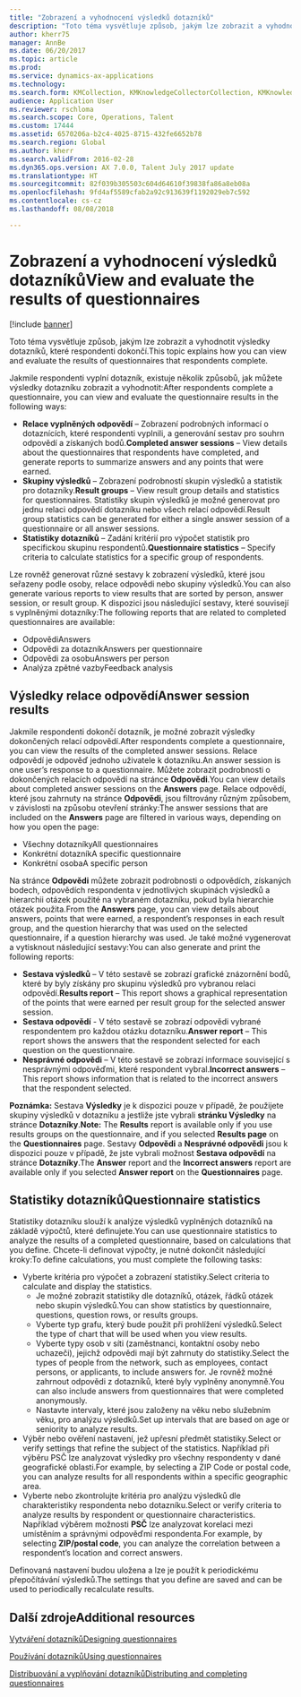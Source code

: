 ```yaml
---
title: "Zobrazení a vyhodnocení výsledků dotazníků"
description: "Toto téma vysvětluje způsob, jakým lze zobrazit a vyhodnotit výsledky dotazníků, které respondenti dokončí."
author: kherr75
manager: AnnBe
ms.date: 06/20/2017
ms.topic: article
ms.prod: 
ms.service: dynamics-ax-applications
ms.technology: 
ms.search.form: KMCollection, KMKnowledgeCollectorCollection, KMKnowledgeCollectorUserResults
audience: Application User
ms.reviewer: rschloma
ms.search.scope: Core, Operations, Talent
ms.custom: 17444
ms.assetid: 6570206a-b2c4-4025-8715-432fe6652b78
ms.search.region: Global
ms.author: kherr
ms.search.validFrom: 2016-02-28
ms.dyn365.ops.version: AX 7.0.0, Talent July 2017 update
ms.translationtype: HT
ms.sourcegitcommit: 82f039b305503c604d64610f39838fa86a8eb08a
ms.openlocfilehash: 9fd4af5589cfab2a92c913639f1192029eb7c592
ms.contentlocale: cs-cz
ms.lasthandoff: 08/08/2018

---
```


# <a name="view-and-evaluate-the-results-of-questionnaires"></a><span data-ttu-id="24402-103">Zobrazení a vyhodnocení výsledků dotazníků</span><span class="sxs-lookup"><span data-stu-id="24402-103">View and evaluate the results of questionnaires</span></span>

[!include [banner](includes/banner.md)]

<span data-ttu-id="24402-104">Toto téma vysvětluje způsob, jakým lze zobrazit a vyhodnotit výsledky dotazníků, které respondenti dokončí.</span><span class="sxs-lookup"><span data-stu-id="24402-104">This topic explains how you can view and evaluate the results of questionnaires that respondents complete.</span></span> 

<span data-ttu-id="24402-105">Jakmile respondenti vyplní dotazník, existuje několik způsobů, jak můžete výsledky dotazníku zobrazit a vyhodnotit:</span><span class="sxs-lookup"><span data-stu-id="24402-105">After respondents complete a questionnaire, you can view and evaluate the questionnaire results in the following ways:</span></span>

-   <span data-ttu-id="24402-106">**Relace vyplněných odpovědí** – Zobrazení podrobných informací o dotaznících, které respondenti vyplnili, a generování sestav pro souhrn odpovědí a získaných bodů.</span><span class="sxs-lookup"><span data-stu-id="24402-106">**Completed answer sessions** – View details about the questionnaires that respondents have completed, and generate reports to summarize answers and any points that were earned.</span></span>
-   <span data-ttu-id="24402-107">**Skupiny výsledků** – Zobrazení podrobností skupin výsledků a statistik pro dotazníky.</span><span class="sxs-lookup"><span data-stu-id="24402-107">**Result groups** – View result group details and statistics for questionnaires.</span></span> <span data-ttu-id="24402-108">Statistiky skupin výsledků je možné generovat pro jednu relaci odpovědí dotazníku nebo všech relací odpovědí.</span><span class="sxs-lookup"><span data-stu-id="24402-108">Result group statistics can be generated for either a single answer session  of a questionnaire or all answer sessions.</span></span>
-   <span data-ttu-id="24402-109">**Statistiky dotazníků** – Zadání kritérií pro výpočet statistik pro specifickou skupinu respondentů.</span><span class="sxs-lookup"><span data-stu-id="24402-109">**Questionnaire statistics** – Specify criteria to calculate statistics for a specific group of respondents.</span></span>

<span data-ttu-id="24402-110">Lze rovněž generovat různé sestavy k zobrazení výsledků, které jsou seřazeny podle osoby, relace odpovědi nebo skupiny výsledků.</span><span class="sxs-lookup"><span data-stu-id="24402-110">You can also generate various reports to view results that are sorted by person, answer session, or result group.</span></span> <span data-ttu-id="24402-111">K dispozici jsou následující sestavy, které souvisejí s vyplněnými dotazníky:</span><span class="sxs-lookup"><span data-stu-id="24402-111">The following reports that are related to completed questionnaires are available:</span></span>

-   <span data-ttu-id="24402-112">Odpovědi</span><span class="sxs-lookup"><span data-stu-id="24402-112">Answers</span></span>
-   <span data-ttu-id="24402-113">Odpovědi za dotazník</span><span class="sxs-lookup"><span data-stu-id="24402-113">Answers per questionnaire</span></span>
-   <span data-ttu-id="24402-114">Odpovědi za osobu</span><span class="sxs-lookup"><span data-stu-id="24402-114">Answers per person</span></span>
-   <span data-ttu-id="24402-115">Analýza zpětné vazby</span><span class="sxs-lookup"><span data-stu-id="24402-115">Feedback analysis</span></span>

## <a name="answer-session-results"></a><span data-ttu-id="24402-116">Výsledky relace odpovědí</span><span class="sxs-lookup"><span data-stu-id="24402-116">Answer session results</span></span>
<span data-ttu-id="24402-117">Jakmile respondenti dokončí dotazník, je možné zobrazit výsledky dokončených relací odpovědí.</span><span class="sxs-lookup"><span data-stu-id="24402-117">After respondents complete a questionnaire, you can view the results of the completed answer sessions.</span></span> <span data-ttu-id="24402-118">Relace odpovědí je odpověď jednoho uživatele k dotazníku.</span><span class="sxs-lookup"><span data-stu-id="24402-118">An answer session is one user’s response to a questionnaire.</span></span> <span data-ttu-id="24402-119">Můžete zobrazit podrobnosti o dokončených relacích odpovědí na stránce **Odpovědi**.</span><span class="sxs-lookup"><span data-stu-id="24402-119">You can view details about completed answer sessions on the **Answers** page.</span></span> <span data-ttu-id="24402-120">Relace odpovědí, které jsou zahrnuty na stránce **Odpovědi**, jsou filtrovány různým způsobem, v závislosti na způsobu otevření stránky:</span><span class="sxs-lookup"><span data-stu-id="24402-120">The answer sessions that are included on the **Answers** page are filtered in various ways, depending on how you open the page:</span></span>

-   <span data-ttu-id="24402-121">Všechny dotazníky</span><span class="sxs-lookup"><span data-stu-id="24402-121">All questionnaires</span></span>
-   <span data-ttu-id="24402-122">Konkrétní dotazník</span><span class="sxs-lookup"><span data-stu-id="24402-122">A specific questionnaire</span></span>
-   <span data-ttu-id="24402-123">Konkrétní osoba</span><span class="sxs-lookup"><span data-stu-id="24402-123">A specific person</span></span>

<span data-ttu-id="24402-124">Na stránce **Odpovědi** můžete zobrazit podrobnosti o odpovědích, získaných bodech, odpovědích respondenta v jednotlivých skupinách výsledků a hierarchii otázek použité na vybraném dotazníku, pokud byla hierarchie otázek použita.</span><span class="sxs-lookup"><span data-stu-id="24402-124">From the **Answers** page, you can view details about answers, points that were earned, a respondent’s responses in each result group, and the question hierarchy that was used on the selected questionnaire, if a question hierarchy was used.</span></span> <span data-ttu-id="24402-125">Je také možné vygenerovat a vytisknout následující sestavy:</span><span class="sxs-lookup"><span data-stu-id="24402-125">You can also generate and print the following reports:</span></span>

-   <span data-ttu-id="24402-126">**Sestava výsledků** – V této sestavě se zobrazí grafické znázornění bodů, které by byly získány pro skupinu výsledků pro vybranou relaci odpovědí.</span><span class="sxs-lookup"><span data-stu-id="24402-126">**Results report** – This report shows a graphical representation of the points that were earned per result group for the selected answer session.</span></span>
-   <span data-ttu-id="24402-127">**Sestava odpovědí** - V této sestavě se zobrazí odpovědi vybrané respondentem pro každou otázku dotazníku.</span><span class="sxs-lookup"><span data-stu-id="24402-127">**Answer report** – This report shows the answers that the respondent selected for each question on the questionnaire.</span></span>
-   <span data-ttu-id="24402-128">**Nesprávné odpovědi** – V této sestavě se zobrazí informace související s nesprávnými odpověďmi, které respondent vybral.</span><span class="sxs-lookup"><span data-stu-id="24402-128">**Incorrect answers** – This report shows information that is related to the incorrect answers that the respondent selected.</span></span>

<span data-ttu-id="24402-129">**Poznámka:** Sestava **Výsledky** je k dispozici pouze v případě, že použijete skupiny výsledků v dotazníku a jestliže jste vybrali **stránku Výsledky** na stránce **Dotazníky**.</span><span class="sxs-lookup"><span data-stu-id="24402-129">**Note:** The **Results** report is available only if you use results groups on the questionnaire, and if you selected **Results page** on the **Questionnaires** page.</span></span> <span data-ttu-id="24402-130">Sestavy **Odpovědi** a **Nesprávné odpovědi** jsou k dispozici pouze v případě, že jste vybrali možnost **Sestava odpovědí** na stránce **Dotazníky**.</span><span class="sxs-lookup"><span data-stu-id="24402-130">The **Answer** report and the **Incorrect answers** report are available only if you selected **Answer report** on the **Questionnaires** page.</span></span>

## <a name="questionnaire-statistics"></a><span data-ttu-id="24402-131">Statistiky dotazníků</span><span class="sxs-lookup"><span data-stu-id="24402-131">Questionnaire statistics</span></span>
<span data-ttu-id="24402-132">Statistiky dotazníku slouží k analýze výsledků vyplněných dotazníků na základě výpočtů, které definujete.</span><span class="sxs-lookup"><span data-stu-id="24402-132">You can use questionnaire statistics to analyze the results of a completed questionnaire, based on calculations that you define.</span></span> <span data-ttu-id="24402-133">Chcete-li definovat výpočty, je nutné dokončit následující kroky:</span><span class="sxs-lookup"><span data-stu-id="24402-133">To define calculations, you must complete the following tasks:</span></span>

-   <span data-ttu-id="24402-134">Vyberte kritéria pro výpočet a zobrazení statistiky.</span><span class="sxs-lookup"><span data-stu-id="24402-134">Select criteria to calculate and display the statistics.</span></span>
    -   <span data-ttu-id="24402-135">Je možné zobrazit statistiky dle dotazníků, otázek, řádků otázek nebo skupin výsledků.</span><span class="sxs-lookup"><span data-stu-id="24402-135">You can show statistics by questionnaire, questions, question rows, or results groups.</span></span>
    -   <span data-ttu-id="24402-136">Vyberte typ grafu, který bude použit při prohlížení výsledků.</span><span class="sxs-lookup"><span data-stu-id="24402-136">Select the type of chart that will be used when you view results.</span></span>
    -   <span data-ttu-id="24402-137">Vyberte typy osob v síti (zaměstnanci, kontaktní osoby nebo uchazeči), jejichž odpovědi mají být zahrnuty do statistiky.</span><span class="sxs-lookup"><span data-stu-id="24402-137">Select the types of people from the network, such as employees, contact persons, or applicants, to include answers for.</span></span> <span data-ttu-id="24402-138">Je rovněž možné zahrnout odpovědi z dotazníků, které byly vyplněny anonymně.</span><span class="sxs-lookup"><span data-stu-id="24402-138">You can also include answers from questionnaires that were completed anonymously.</span></span>
    -   <span data-ttu-id="24402-139">Nastavte intervaly, které jsou založeny na věku nebo služebním věku, pro analýzu výsledků.</span><span class="sxs-lookup"><span data-stu-id="24402-139">Set up intervals that are based on age or seniority to analyze results.</span></span>
-   <span data-ttu-id="24402-140">Výběr nebo ověření nastavení, jež upřesní předmět statistiky.</span><span class="sxs-lookup"><span data-stu-id="24402-140">Select or verify settings that refine the subject of the statistics.</span></span> <span data-ttu-id="24402-141">Například při výběru PSČ lze analyzovat výsledky pro všechny respondenty v dané geografické oblasti.</span><span class="sxs-lookup"><span data-stu-id="24402-141">For example, by selecting a ZIP Code or postal code, you can analyze results for all respondents within a specific geographic area.</span></span>
-   <span data-ttu-id="24402-142">Vyberte nebo zkontrolujte kritéria pro analýzu výsledků dle charakteristiky respondenta nebo dotazníku.</span><span class="sxs-lookup"><span data-stu-id="24402-142">Select or verify criteria to analyze results by respondent or questionnaire characteristics.</span></span> <span data-ttu-id="24402-143">Například výběrem možnosti **PSČ** lze analyzovat korelaci mezi umístěním a správnými odpověďmi respondenta.</span><span class="sxs-lookup"><span data-stu-id="24402-143">For example, by selecting **ZIP/postal code**, you can analyze the correlation between a respondent’s location and correct answers.</span></span>

<span data-ttu-id="24402-144">Definovaná nastavení budou uložena a lze je použít k periodickému přepočítávání výsledků.</span><span class="sxs-lookup"><span data-stu-id="24402-144">The settings that you define are saved and can be used to periodically recalculate results.</span></span>

<a name="additional-resources"></a><span data-ttu-id="24402-145">Další zdroje</span><span class="sxs-lookup"><span data-stu-id="24402-145">Additional resources</span></span>
--------

[<span data-ttu-id="24402-146">Vytváření dotazníků</span><span class="sxs-lookup"><span data-stu-id="24402-146">Designing questionnaires</span></span>](design-questionnaires.md)

[<span data-ttu-id="24402-147">Používání dotazníků</span><span class="sxs-lookup"><span data-stu-id="24402-147">Using questionnaires</span></span>](questionnaires.md)

[<span data-ttu-id="24402-148">Distribuování a vyplňování dotazníků</span><span class="sxs-lookup"><span data-stu-id="24402-148">Distributing and completing questionnaires</span></span>](distribute-questionnaires.md)


